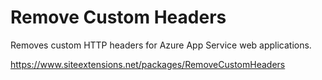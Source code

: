 # Remove Custom Headers

Removes custom HTTP headers for Azure App Service web applications.

https://www.siteextensions.net/packages/RemoveCustomHeaders
